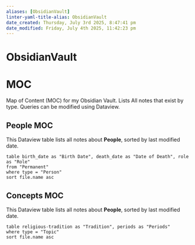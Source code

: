 ```yaml
---
aliases: [ObsidianVault]
linter-yaml-title-alias: ObsidianVault
date_created: Thursday, July 3rd 2025, 8:47:41 pm
date_modified: Friday, July 4th 2025, 11:42:23 pm
---
```

# ObsidianVault

# MOC
Map of Content (MOC) for my Obsidian Vault. Lists All notes that exist by type. Queries can be modified using Dataview.
## People MOC

This Dataview table lists all notes about **People**, sorted by last modified date.

```dataview
table birth_date as "Birth Date", death_date as "Date of Death", role as "Role"
from "Permanent"
where type = "Person"
sort file.name asc
```

## Concepts MOC

This Dataview table lists all notes about **People**, sorted by last modified date.
```dataview
table religious-tradition as "Tradition", periods as "Periods"
where type = "Topic"
sort file.name asc
```
